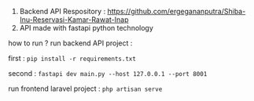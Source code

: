 1. Backend API Respository : https://github.com/ergegananputra/Shiba-Inu-Reservasi-Kamar-Rawat-Inap
2. API made with fastapi python technology


how to run ?
run backend API project :

first :
``pip install -r requirements.txt``


second :
``fastapi dev main.py --host 127.0.0.1 --port 8001``


run frontend laravel project :
``php artisan serve``



